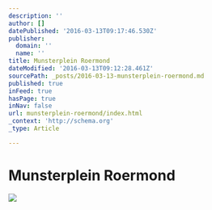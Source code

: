 ```yaml
---
description: ''
author: []
datePublished: '2016-03-13T09:17:46.530Z'
publisher:
  domain: ''
  name: ''
title: Munsterplein Roermond
dateModified: '2016-03-13T09:12:28.461Z'
sourcePath: _posts/2016-03-13-munsterplein-roermond.md
published: true
inFeed: true
hasPage: true
inNav: false
url: munsterplein-roermond/index.html
_context: 'http://schema.org'
_type: Article

---
```

# Munsterplein Roermond
![](https://the-grid-user-content.s3-us-west-2.amazonaws.com/9c7fd754-4bd0-4e3b-a824-d9d23d3c435c.png)
